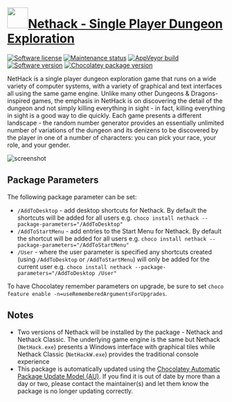 # [<img src="https://cdn.jsdelivr.net/gh/dgalbraith/chocolatey-packages@fe013b8fec16af504e14dc2217b085507a4ea791/icons/nethack.png" width="48" height="48" />Nethack - Single Player Dungeon Exploration](https://chocolatey.org/packages/nethack)

[![Software license](https://img.shields.io/badge/License-Nethack-blue.svg)](https://nethack.org/common/license.html)
[![Maintenance status](https://img.shields.io/badge/maintained%3F-yes-green.svg)](https://gitHub.com/dgalbraith/chocolatey-packages/graphs/commit-activity)
[![AppVeyor build](https://img.shields.io/appveyor/ci/dgalbraith/chocolatey-packages)](https://ci.appveyor.com/project/dgalbraith/chocolatey-packages)
[![Software version](https://img.shields.io/badge/Source-v3.6.2-blue.svg)](https://nethack.org/v362/downloads.html)
[![Chocolatey package version](https://img.shields.io/chocolatey/v/nethack?label=Chocolatey)](https://chocolatey.org/packages/nethack)

NetHack is a single player dungeon exploration game that runs on a wide variety of computer systems, with a variety of
graphical and text interfaces all using the same game engine. Unlike many other Dungeons &amp; Dragons-inspired games,
the emphasis in NetHack is on discovering the detail of the dungeon and not simply killing everything in sight - in
fact, killing everything in sight is a good way to die quickly. Each game presents a different landscape - the random
number generator provides an essentially unlimited number of variations of the dungeon and its denizens to be
discovered by the player in one of a number of characters: you can pick your race, your role, and your gender.

![screenshot](https://cdn.jsdelivr.net/gh/dgalbraith/chocolatey-packages@0bf5df88f64a0574fba394651f89a836283b651f/automatic/nethack/screenshot.png)

## Package Parameters

The following package parameter can be set:

* `/AddToDesktop` - add desktop shortcuts for Nethack.  By default the shortcuts will be added for all users
e.g. `choco install nethack --package-parameters="/AddToDesktop"`
* `/AddToStartMenu` - add entries to the Start Menu for Nethack.  By default the shortcut will be added for
all users e.g. `choco install nethack --package-parameters="/AddToStartMenu"`
* `/User` - where the user parameter is specified any shortcuts created (using `/AddToDesktop` or `/AddToStartMenu`)
will only be added for the current user
e.g. `choco install nethack --package-parameters="/AddToDesktop /User"`

To have Chocolatey remember parameters on upgrade, be sure to set `choco feature enable -n=useRememberedArgumentsForUpgrades`.

## Notes

* Two versions of Nethack will be installed by the package - Nethack and Nethack Classic.  The underlying game engine
is the same but Nethack (`NetHack.exe`) presents a Windows interface with graphical tiles while Nethack Classic
(`NetHackW.exe`) provides the traditional console experience
* This package is automatically updated using the [Chocolatey Automatic Package Update Model (AU)](https://github.com/majkinetor/au/blob/master/README.md).
If you find it is out of date by more than a day or two, please contact the maintainer(s) and let them know the package is no longer updating correctly.
